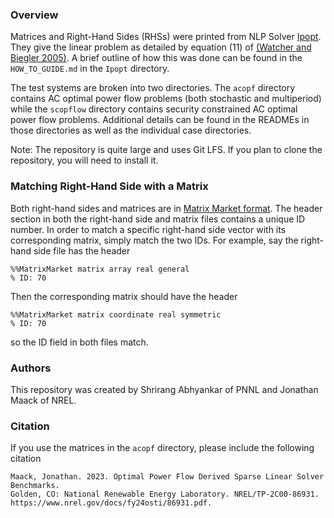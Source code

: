 ### Overview

Matrices and Right-Hand Sides (RHSs) were printed from NLP Solver [Ipopt](https://github.com/coin-or/Ipopt).
They give the linear problem as detailed by equation (11) of 
[(Watcher and Biegler 2005)](https://link.springer.com/article/10.1007%2Fs10107-004-0559-y).
A brief outline of how this was done can be found in the `HOW_TO_GUIDE.md` in the
`Ipopt` directory.

The test systems are broken into two directories.  The `acopf` directory contains 
AC optimal power flow problems (both stochastic and multiperiod) while the `scopflow` 
directory contains security constrained AC optimal power flow problems.  Additional 
details can be found in the READMEs in those directories as well as the individual 
case directories.

Note: The repository is quite large and uses Git LFS. If you plan to clone the repository, you will need to
install it.

### Matching Right-Hand Side with a Matrix

Both right-hand sides and matrices are in [Matrix Market format](https://math.nist.gov/MatrixMarket/formats.html).
The header section in both the right-hand side and matrix files contains a unique
ID number.  In order to match a specific right-hand side vector with its corresponding 
matrix, simply match the two IDs.  For example, say the right-hand side file
has the header
```
%%MatrixMarket matrix array real general
% ID: 70
```
Then the corresponding matrix should have the header
```
%%MatrixMarket matrix coordinate real symmetric
% ID: 70
```
so the ID field in both files match.

### Authors

This repository was created by Shrirang Abhyankar of PNNL and Jonathan Maack of NREL.

### Citation

If you use the matrices in the `acopf` directory, please include the following citation
```
Maack, Jonathan. 2023. Optimal Power Flow Derived Sparse Linear Solver Benchmarks.
Golden, CO: National Renewable Energy Laboratory. NREL/TP-2C00-86931.
https://www.nrel.gov/docs/fy24osti/86931.pdf. 
```
